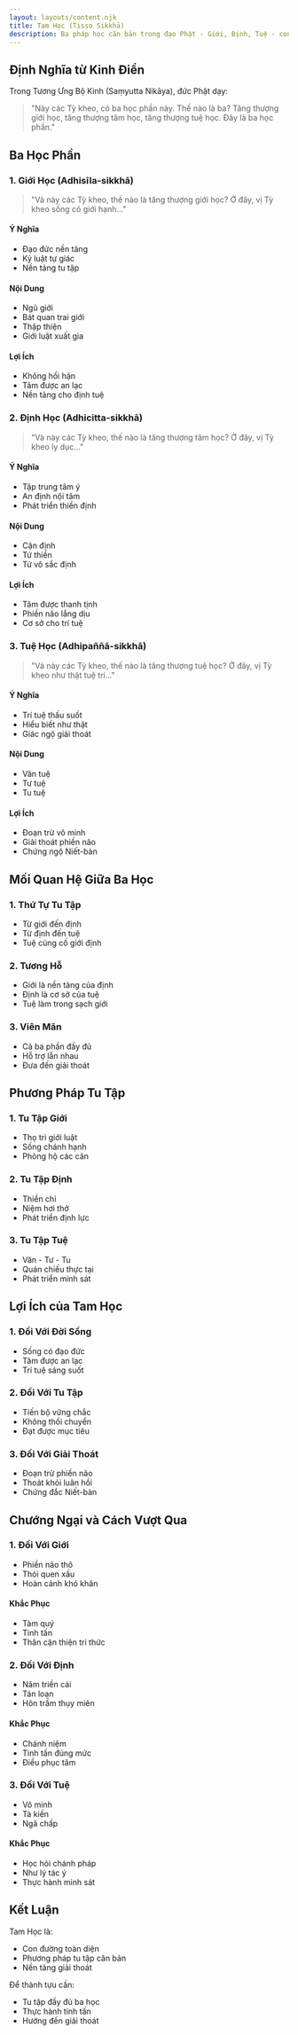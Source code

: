 ```yaml
---
layout: layouts/content.njk
title: Tam Học (Tisso Sikkhā)
description: Ba pháp học căn bản trong đạo Phật - Giới, Định, Tuệ - con đường tu tập toàn diện
---
```


## Định Nghĩa từ Kinh Điển

Trong Tương Ưng Bộ Kinh (Saṃyutta Nikāya), đức Phật dạy:

> "Này các Tỳ kheo, có ba học phần này. Thế nào là ba? Tăng thượng giới học, tăng thượng tâm học, tăng thượng tuệ học. Đây là ba học phần."

## Ba Học Phần

### 1. Giới Học (Adhisīla-sikkhā)
> "Và này các Tỳ kheo, thế nào là tăng thượng giới học? Ở đây, vị Tỳ kheo sống có giới hạnh..."

#### Ý Nghĩa
- Đạo đức nền tảng
- Kỷ luật tự giác
- Nền tảng tu tập

#### Nội Dung
- Ngũ giới
- Bát quan trai giới
- Thập thiện
- Giới luật xuất gia

#### Lợi Ích
- Không hối hận
- Tâm được an lạc
- Nền tảng cho định tuệ

### 2. Định Học (Adhicitta-sikkhā)
> "Và này các Tỳ kheo, thế nào là tăng thượng tâm học? Ở đây, vị Tỳ kheo ly dục..."

#### Ý Nghĩa
- Tập trung tâm ý
- An định nội tâm
- Phát triển thiền định

#### Nội Dung
- Cận định
- Tứ thiền
- Tứ vô sắc định

#### Lợi Ích
- Tâm được thanh tịnh
- Phiền não lắng dịu
- Cơ sở cho trí tuệ

### 3. Tuệ Học (Adhipaññā-sikkhā)
> "Và này các Tỳ kheo, thế nào là tăng thượng tuệ học? Ở đây, vị Tỳ kheo như thật tuệ tri..."

#### Ý Nghĩa
- Trí tuệ thấu suốt
- Hiểu biết như thật
- Giác ngộ giải thoát

#### Nội Dung
- Văn tuệ
- Tư tuệ
- Tu tuệ

#### Lợi Ích
- Đoạn trừ vô minh
- Giải thoát phiền não
- Chứng ngộ Niết-bàn

## Mối Quan Hệ Giữa Ba Học

### 1. Thứ Tự Tu Tập
- Từ giới đến định
- Từ định đến tuệ
- Tuệ củng cố giới định

### 2. Tương Hỗ
- Giới là nền tảng của định
- Định là cơ sở của tuệ
- Tuệ làm trong sạch giới

### 3. Viên Mãn
- Cả ba phần đầy đủ
- Hỗ trợ lẫn nhau
- Đưa đến giải thoát

## Phương Pháp Tu Tập

### 1. Tu Tập Giới
- Thọ trì giới luật
- Sống chánh hạnh
- Phòng hộ các căn

### 2. Tu Tập Định
- Thiền chỉ
- Niệm hơi thở
- Phát triển định lực

### 3. Tu Tập Tuệ
- Văn - Tư - Tu
- Quán chiếu thực tại
- Phát triển minh sát

## Lợi Ích của Tam Học

### 1. Đối Với Đời Sống
- Sống có đạo đức
- Tâm được an lạc
- Trí tuệ sáng suốt

### 2. Đối Với Tu Tập
- Tiến bộ vững chắc
- Không thối chuyển
- Đạt được mục tiêu

### 3. Đối Với Giải Thoát
- Đoạn trừ phiền não
- Thoát khỏi luân hồi
- Chứng đắc Niết-bàn

## Chướng Ngại và Cách Vượt Qua

### 1. Đối Với Giới
- Phiền não thô
- Thói quen xấu
- Hoàn cảnh khó khăn

#### Khắc Phục
- Tàm quý
- Tinh tấn
- Thân cận thiện tri thức

### 2. Đối Với Định
- Năm triền cái
- Tán loạn
- Hôn trầm thụy miên

#### Khắc Phục
- Chánh niệm
- Tinh tấn đúng mức
- Điều phục tâm

### 3. Đối Với Tuệ
- Vô minh
- Tà kiến
- Ngã chấp

#### Khắc Phục
- Học hỏi chánh pháp
- Như lý tác ý
- Thực hành minh sát

## Kết Luận

Tam Học là:
- Con đường toàn diện
- Phương pháp tu tập căn bản
- Nền tảng giải thoát

Để thành tựu cần:
- Tu tập đầy đủ ba học
- Thực hành tinh tấn
- Hướng đến giải thoát
